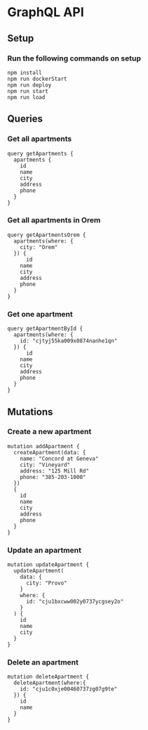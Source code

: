 
# GraphQL API

## Setup

### Run the following commands on setup

```
npm install
npm run dockerStart
npm run deploy
npm run start
npm run load
```

## Queries

### Get all apartments

```
query getApartments {
  apartments {
    id
    name
    city
    address
    phone
  }
}
```

### Get all apartments in Orem

```
query getApartmentsOrem {
  apartments(where: {
    city: "Orem"
  }) {
	  id
    name
    city
    address
    phone
  }
}
```

### Get one apartment

```
query getApartmentById {
  apartments(where: {
    id: "cjtyj55ka009x0874nanhe1qn"
  }) {
	  id
    name
    city
    address
    phone
  }
}
```

## Mutations

### Create a new apartment

```
mutation addApartment {
  createApartment(data: {
    name: "Concord at Geneva"
    city: "Vineyard"
    address: "125 Mill Rd"
    phone: "385-203-1000"
  })
  {
    id
    name
    city
    address
    phone
  }
}
```

### Update an apartment

```
mutation updateApartment {
  updateApartment(
    data: {
      city: "Provo"
    }
    where: {
      id: "cju1bxcww002y0737ycgsey2o"
    }
  ) {
    id
    name
    city
  }
}
```

### Delete an apartment

```
mutation deleteApartment {
  deleteApartment(where:{
    id: "cju1c0xje00460737zg07g9te"
  }) {
    id
    name
  }
}
```